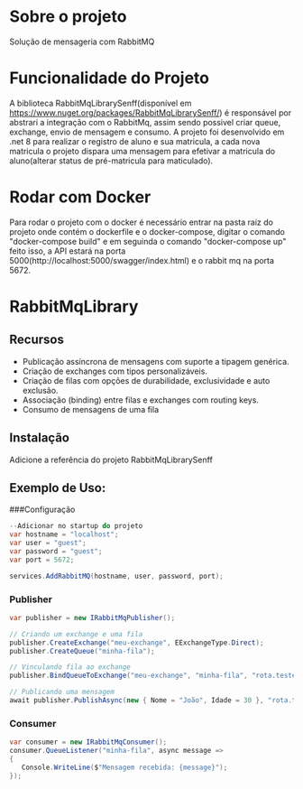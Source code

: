 # Sobre o projeto
Solução de mensageria com RabbitMQ

# Funcionalidade do Projeto 
A biblioteca RabbitMqLibrarySenff(disponível em https://www.nuget.org/packages/RabbitMqLibrarySenff/) é responsável por abstrari a integração com o RabbitMq, assim sendo possivel criar queue, exchange, envio de mensagem e consumo. A projeto foi desenvolvido em .net 8 para realizar o registro de aluno e sua matricula, a cada nova matricula o projeto dispara uma mensagem para efetivar a matricula do aluno(alterar status de pré-matricula para maticulado).

# Rodar com Docker
Para rodar o projeto com o docker é necessário entrar na pasta raiz do projeto onde contém o dockerfile e o docker-compose, digitar o comando "docker-compose build" e em seguinda o comando "docker-compose up" feito isso, a API estará na porta 5000(http://localhost:5000/swagger/index.html) e o rabbit mq na porta 5672.


# RabbitMqLibrary

## Recursos
- Publicação assíncrona de mensagens com suporte a tipagem genérica.
- Criação de exchanges com tipos personalizáveis.
- Criação de filas com opções de durabilidade, exclusividade e auto exclusão.
- Associação (binding) entre filas e exchanges com routing keys.
- Consumo de mensagens de uma fila

## Instalação
Adicione a referência do projeto RabbitMqLibrarySenff

## Exemplo de Uso:

###Configuração 
```csharp
--Adicionar no startup do projeto
var hostname = "localhost";
var user = "guest";
var password = "guest";
var port = 5672;

services.AddRabbitMQ(hostname, user, password, port);
```
### Publisher
```csharp
var publisher = new IRabbitMqPublisher();

// Criando um exchange e uma fila
publisher.CreateExchange("meu-exchange", EExchangeType.Direct);
publisher.CreateQueue("minha-fila");

// Vinculando fila ao exchange
publisher.BindQueueToExchange("meu-exchange", "minha-fila", "rota.teste");

// Publicando uma mensagem
await publisher.PublishAsync(new { Nome = "João", Idade = 30 }, "rota.teste", "meu-exchange");
```
### Consumer
```csharp
var consumer = new IRabbitMqConsumer();
consumer.QueueListener("minha-fila", async message =>
{
   Console.WriteLine($"Mensagem recebida: {message}");
});
```
